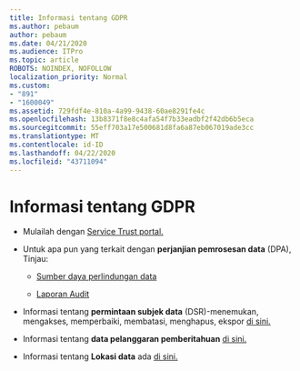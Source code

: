```yaml
---
title: Informasi tentang GDPR
ms.author: pebaum
author: pebaum
ms.date: 04/21/2020
ms.audience: ITPro
ms.topic: article
ROBOTS: NOINDEX, NOFOLLOW
localization_priority: Normal
ms.custom:
- "891"
- "1600049"
ms.assetid: 729fdf4e-810a-4a99-9438-60ae8291fe4c
ms.openlocfilehash: 13b8371f8e8c4afa54f7b33eadbf2f42db6b5eca
ms.sourcegitcommit: 55eff703a17e500681d8fa6a87eb067019ade3cc
ms.translationtype: MT
ms.contentlocale: id-ID
ms.lasthandoff: 04/22/2020
ms.locfileid: "43711094"
---
```

# <a name="information-about-gdpr"></a>Informasi tentang GDPR

- Mulailah dengan [Service Trust portal.](https://servicetrust.microsoft.com/ViewPage/GDPRGetStarted)

- Untuk apa pun yang terkait dengan **perjanjian pemrosesan data** (DPA), Tinjau:

  - [Sumber daya perlindungan data](https://servicetrust.microsoft.com/ViewPage/TrustDocuments)

  - [Laporan Audit](https://servicetrust.microsoft.com/ViewPage/MSComplianceGuide)

- Informasi tentang **permintaan subjek data** (DSR)-menemukan, mengakses, memperbaiki, membatasi, menghapus, ekspor [di sini.](https://docs.microsoft.com/microsoft-365/compliance/gdpr-dsr-office365)

- Informasi tentang **data pelanggaran pemberitahuan** [di sini.](https://servicetrust.microsoft.com/ViewPage/GDPRBreach)

- Informasi tentang **Lokasi data** ada [di sini.](https://products.office.com/where-is-your-data-located?ms.officeurl=datamaps&amp;geo=All#All)
